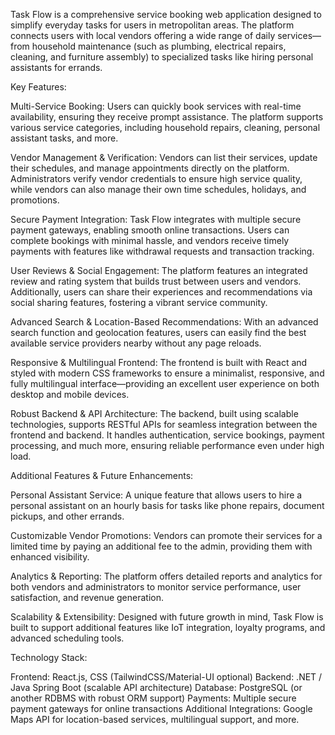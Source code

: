 Task Flow is a comprehensive service booking web application designed to simplify everyday tasks for users in metropolitan areas. The platform connects users with local vendors offering a wide range of daily services—from household maintenance (such as plumbing, electrical repairs, cleaning, and furniture assembly) to specialized tasks like hiring personal assistants for errands.

Key Features:

Multi-Service Booking:
Users can quickly book services with real-time availability, ensuring they receive prompt assistance. The platform supports various service categories, including household repairs, cleaning, personal assistant tasks, and more.

Vendor Management & Verification:
Vendors can list their services, update their schedules, and manage appointments directly on the platform. Administrators verify vendor credentials to ensure high service quality, while vendors can also manage their own time schedules, holidays, and promotions.

Secure Payment Integration:
Task Flow integrates with multiple secure payment gateways, enabling smooth online transactions. Users can complete bookings with minimal hassle, and vendors receive timely payments with features like withdrawal requests and transaction tracking.

User Reviews & Social Engagement:
The platform features an integrated review and rating system that builds trust between users and vendors. Additionally, users can share their experiences and recommendations via social sharing features, fostering a vibrant service community.

Advanced Search & Location-Based Recommendations:
With an advanced search function and geolocation features, users can easily find the best available service providers nearby without any page reloads.

Responsive & Multilingual Frontend:
The frontend is built with React and styled with modern CSS frameworks to ensure a minimalist, responsive, and fully multilingual interface—providing an excellent user experience on both desktop and mobile devices.

Robust Backend & API Architecture:
The backend, built using scalable technologies, supports RESTful APIs for seamless integration between the frontend and backend. It handles authentication, service bookings, payment processing, and much more, ensuring reliable performance even under high load.

Additional Features & Future Enhancements:

Personal Assistant Service:
A unique feature that allows users to hire a personal assistant on an hourly basis for tasks like phone repairs, document pickups, and other errands.

Customizable Vendor Promotions:
Vendors can promote their services for a limited time by paying an additional fee to the admin, providing them with enhanced visibility.

Analytics & Reporting:
The platform offers detailed reports and analytics for both vendors and administrators to monitor service performance, user satisfaction, and revenue generation.

Scalability & Extensibility:
Designed with future growth in mind, Task Flow is built to support additional features like IoT integration, loyalty programs, and advanced scheduling tools.

Technology Stack:

Frontend: React.js, CSS (TailwindCSS/Material-UI optional)
Backend: .NET / Java Spring Boot (scalable API architecture)
Database: PostgreSQL (or another RDBMS with robust ORM support)
Payments: Multiple secure payment gateways for online transactions
Additional Integrations: Google Maps API for location-based services, multilingual support, and more.
